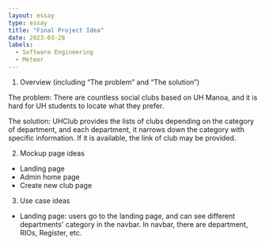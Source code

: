 ```yaml
---
layout: essay
type: essay
title: "Final Project Idea"
date: 2023-03-28
labels:
  - Software Engineering
  - Meteor
---
```



1. Overview (including “The problem” and “The solution”)

The problem: There are countless social clubs based on UH Manoa, and it is hard for UH students to locate what they prefer. 

The solution: UHClub provides the lists of clubs depending on the category of department, and each department, it narrows down the category with specific information. If it is available, the link of club may be provided.

2. Mockup page ideas

- Landing page
- Admin home page
- Create new club page

3. Use case ideas
- Landing page: users go to the landing page, and can see different departments' category in the navbar. In navbar, there are department, RIOs, Register, etc.


